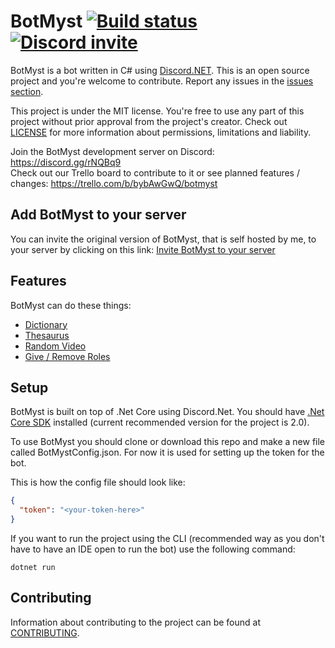# BotMyst [![Build status](https://ci.appveyor.com/api/projects/status/hvkuxaantytsrku0?svg=true)](https://ci.appveyor.com/project/LeonLaci/botmyst) [![Discord invite](https://discordapp.com/api/guilds/298510542535000065/widget.png)](https://discord.gg/k2WEr)

BotMyst is a bot written in C# using <a href="https://github.com/RogueException/Discord.Net">Discord.NET</a>. This is an open source project and you're welcome to contribute. Report any issues in the <a href="https://github.com/LeonLaci/BotMyst/issues">issues section</a>.

This project is under the MIT license. You're free to use any part of this project without prior approval from the project's creator. Check out <a href="https://github.com/LeonLaci/BotMyst/blob/master/LICENSE">LICENSE</a> for more information about permissions, limitations and liability.

Join the BotMyst development server on Discord: https://discord.gg/rNQBq9<br>
Check out our Trello board to contribute to it or see planned features / changes: https://trello.com/b/bybAwGwQ/botmyst

## Add BotMyst to your server
You can invite the original version of BotMyst, that is self hosted by me, to your server by clicking on this link:
[Invite BotMyst to your server](https://discordapp.com/oauth2/authorize?client_id=357196134298419200&scope=bot)

## Features
BotMyst can do these things:
* [Dictionary](https://github.com/CodeMyst/BotMyst/wiki/Dictionary-command)
* [Thesaurus](https://github.com/CodeMyst/BotMyst/wiki/Thesaurus)
* [Random Video](https://github.com/CodeMyst/BotMyst/wiki/Random-YouTube-video-command)
* [Give / Remove Roles](https://github.com/CodeMyst/BotMyst/wiki/Give---Remove-Role)

## Setup
BotMyst is built on top of .Net Core using Discord.Net. You should have <a href="https://www.microsoft.com/net/core#windowscmd">.Net Core SDK</a> installed (current recommended version for the project is 2.0).

To use BotMyst you should clone or download this repo and make a new file called BotMystConfig.json. For now it is used for setting up the token for the bot.

This is how the config file should look like:
```json
{
  "token": "<your-token-here>"
}
```

If you want to run the project using the CLI (recommended way as you don't have to have an IDE open to run the bot) use the following command:
```
dotnet run
```

## Contributing
Information about contributing to the project can be found at <a href="https://github.com/LeonLaci/BotMyst/blob/master/CONTRIBUTING.md">CONTRIBUTING</a>.
